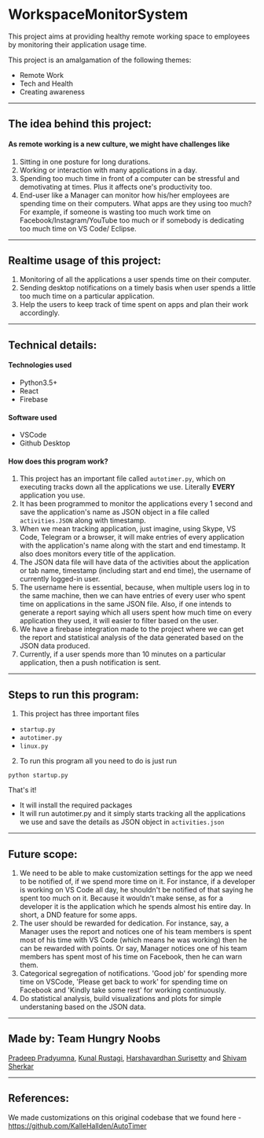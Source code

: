 # WorkspaceMonitorSystem


This project aims at providing healthy remote working space to employees by monitoring their application usage time. 

This project is an amalgamation of the following themes:
* Remote Work
* Tech and Health
* Creating awareness

---
 
## The idea behind this project:
#### As remote working is a new culture, we might have challenges like
1. Sitting in one posture for long durations.
2. Working or interaction with many applications in a day. 
3. Spending too much time in front of a computer can be stressful and demotivating at times. Plus it affects one's productivity too.
4. End-user like a Manager can monitor how his/her employees are spending time on their computers. What apps are they using too much? For example, if someone is wasting too much work time on Facebook/Instagram/YouTube too much or if somebody is dedicating too much time on VS Code/ Eclipse.

---

## Realtime usage of this project:
1. Monitoring of all the applications a user spends time on their computer.
2. Sending desktop notifications on a timely basis when user spends a little too much time on a particular application.
3. Help the users to keep track of time spent on apps and plan their work accordingly.

---

## Technical details:

#### Technologies used
* Python3.5+
* React
* Firebase

#### Software used
* VSCode
* Github Desktop

#### How does this program work?

1. This project has an important file called `autotimer.py`, which on executing tracks down all the applications we use. Literally **EVERY** application you use.
2. It has been programmed to monitor the applications every 1 second and save the application's name as JSON object in a file called `activities.JSON` along with timestamp.
3. When we mean tracking application, just imagine,  using Skype, VS Code, Telegram or a browser, it will make entries of every application with the application's name along with the start and end timestamp. It also does monitors every title of the application.
4. The JSON data file will have data of the activities about the application or tab name, timestamp (including start and end time), the username of currently logged-in user.
5. The username here is essential, because, when multiple users log in to the same machine, then we can have entries of every user who spent time on applications in the same JSON file. Also, if one intends to generate a report saying which all users spent how much time on every application they used, it will easier to filter based on the user. 
6. We have a firebase integration made to the project where we can get the report and statistical analysis of the data generated based on the JSON data produced.
7. Currently, if a user spends more than 10 minutes on a particular application, then a push notification is sent.

---


## Steps to run this program: 
1. This project has three important files
  * `startup.py`
  * `autotimer.py`
  * `linux.py`

2. To run this program all you need to do is just run
 ```
 python startup.py
 ```
 That's it!
  * It will install the required packages
  * It will run autotimer.py and it simply starts tracking all the applications we use and save the details as JSON object in `activities.json`

---   

## Future scope:
1. We need to be able to make customization settings for the app we need to be notified of, if we spend more time on it. For instance, if a developer is working on VS Code all day, he shouldn't be notified of that saying he spent too much on it. Because it wouldn't make sense, as for a developer it is the application which he spends almost his entire day. In short, a DND feature for some apps.
2. The user should be rewarded for dedication. For instance, say, a Manager uses the report and notices one of his team members is spent most of his time with VS Code (which means he was working) then he can be rewarded with points. Or say, Manager notices one of his team members has spent most of his time on Facebook, then he can warn them.
3. Categorical segregation of notifications. 'Good job' for spending more time on VSCode, 'Please get back to work' for spending time on Facebook and 'Kindly take some rest' for working continuously.
4. Do statistical analysis, build visualizations and plots for simple understaning based on the JSON data.

---

## Made by: Team Hungry Noobs
[Pradeep Pradyumna](https://github.com/pradeepradyumna), [Kunal Rustagi](https://github.com/kunalrustagi08), [Harshavardhan Surisetty](https://github.com/harsha-iiiv) and [Shivam Sherkar](https://github.com/shivamsherkar23)

---

## References:
We made customizations on this original codebase that we found here - https://github.com/KalleHallden/AutoTimer 
